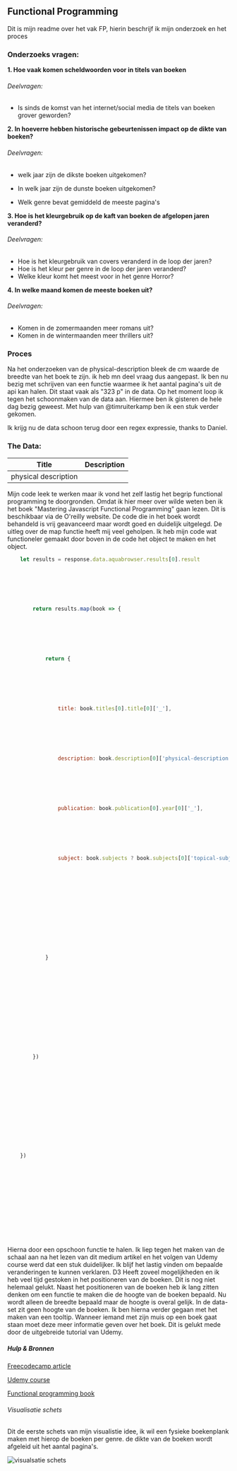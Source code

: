 ## Functional Programming

Dit is mijn readme over het vak FP, hierin beschrijf ik mijn onderzoek en het proces

### Onderzoeks vragen:

**1. Hoe vaak komen scheldwoorden voor in titels van boeken**

###### Deelvragen:

-   Is sinds de komst van het internet/social media de titels van boeken grover geworden?

**2. In hoeverre hebben historische gebeurtenissen impact op de dikte van boeken?**

###### Deelvragen:

-   welk jaar zijn de dikste boeken uitgekomen?

-   In welk jaar zijn de dunste boeken uitgekomen?
-   Welk genre bevat gemiddeld de meeste pagina's

**3. Hoe is het kleurgebruik op de kaft van boeken de afgelopen jaren veranderd?**

###### Deelvragen:

-   Hoe is het kleurgebruik van covers veranderd in de loop der jaren?
-   Hoe is het kleur per genre in de loop der jaren veranderd?
-   Welke kleur komt het meest voor in het genre Horror?

**4. In welke maand komen de meeste boeken uit?**

###### Deelvragen:

-   Komen in de zomermaanden meer romans uit?
-   Komen in de wintermaanden meer thrillers uit?

### Proces

Na het onderzoeken van de physical-description bleek de cm waarde de breedte van het boek te zijn. ik heb mn deel vraag dus aangepast. Ik ben nu bezig met schrijven van een functie waarmee ik het aantal pagina's uit de api kan halen. Dit staat vaak als "323 p" in de data. Op het moment loop ik tegen het schoonmaken van de data aan. Hiermee ben ik gisteren de hele dag bezig geweest. Met hulp van @timruiterkamp ben ik een stuk verder gekomen.

Ik krijg nu de data schoon terug door een regex expressie, thanks to Daniel.

### The Data:

| Title                | Description |
| -------------------- | ----------- |
| physical description |             |

Mijn code leek te werken maar ik vond het zelf lastig het begrip functional programming te doorgronden. Omdat ik hier meer over wilde weten ben ik het boek "Mastering Javascript Functional Programming" gaan lezen. Dit is beschikbaar via de O'reilly website. De code die in het boek wordt behandeld is vrij geavanceerd maar wordt goed en duidelijk uitgelegd. De uitleg over de map functie heeft mij veel geholpen. Ik heb mijn code wat functioneler gemaakt door boven in de code het object te maken en het object.

```javascript
    let results = response.data.aquabrowser.results[0].result







		return results.map(book => {







			return {







				title: book.titles[0].title[0]['_'],







				description: book.description[0]['physical-description'][0]._,







				publication: book.publication[0].year[0]['_'],







				subject: book.subjects ? book.subjects[0]['topical-subject'][0]._ : "no subject",















			}















		})















	})















```

Hierna door een opschoon functie te halen.
Ik liep tegen het maken van de schaal aan na het lezen van dit medium artikel en het volgen van Udemy course werd dat een stuk duidelijker. Ik blijf het lastig vinden om bepaalde veranderingen te kunnen verklaren. D3 Heeft zoveel mogelijkheden en ik heb veel tijd gestoken in het positioneren van de boeken. Dit is nog niet helemaal gelukt. Naast het positioneren van de boeken heb ik lang zitten denken om een functie te maken die de hoogte van de boeken bepaald. Nu wordt alleen de breedte bepaald maar de hoogte is overal gelijk. In de data-set zit geen hoogte van de boeken. Ik ben hierna verder gegaan met het maken van een tooltip. Wanneer iemand met zijn muis op een boek gaat staan moet deze meer informatie geven over het boek. Dit is gelukt mede door de uitgebreide tutorial van Udemy.

##### Hulp & Bronnen

[Freecodecamp article](https://medium.freecodecamp.org/a-gentle-introduction-to-d3-how-to-build-a-reusable-bubble-chart-9106dc4f6c46)

[Udemy course](https://www.udemy.com/masteringd3js)

[Functional programming book](https://www.safaribooksonline.com/library/view/mastering-javascript-functional/9781787287440/68705aac-6c78-42fb-8f88-3635de5819d2.xhtml)

###### Visualisatie schets

Dit de eerste schets van mijn visualistie idee, ik wil een fysieke boekenplank maken met hierop de boeken per genre. de dikte van de boeken wordt afgeleid uit het aantal pagina's.

![visualsatie schets](.\img\IMG_20181102_124514.jpg)

